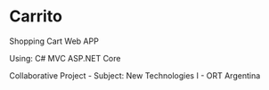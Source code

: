 # Carrito
Shopping Cart Web APP 

Using: C# MVC ASP.NET Core 

Collaborative Project - Subject: New Technologies I - ORT Argentina
